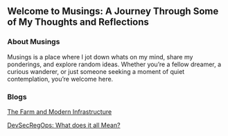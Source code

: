 ## Welcome to Musings: A Journey Through Some of My Thoughts and Reflections

### About Musings
Musings is a place where I jot down whats on my mind, share my ponderings, and explore random ideas. 
Whether you’re a fellow dreamer, a curious wanderer, or just someone seeking a moment of quiet contemplation,
you’re welcome here.

### Blogs
[The Farm and Modern Infrastructure](/assets/TheFarm.md)

[DevSecRegOps:  What does it all Mean?](/assets/DevSecRegOps.md)
